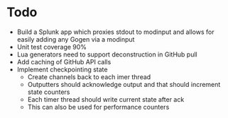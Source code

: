# Todo

* Build a Splunk app which proxies stdout to modinput and allows for easily adding any Gogen via a modinput
* Unit test coverage 90%
* Lua generators need to support deconstruction in GitHub pull
* Add caching of GitHub API calls
* Implement checkpointing state
    * Create channels back to each imer thread
    * Outputters should acknowledge output and that should increment state counters
    * Each timer thread should write current state after ack
    * This can also be used for performance counters